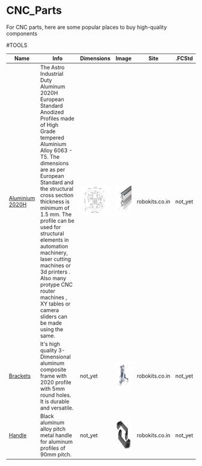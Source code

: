 # CNC_Parts
For CNC parts, here are some popular places to buy high-quality components



#TOOLS

| Name | Info  | Dimensions | Image | Site |  .FCStd | 
| --- |  --- |  --- | --- |  --- | :---: |
| [Aluminium 2020H](https://robokits.co.in/mechanical-parts/aluminium-profile-accessories/astro-industrial-duty-aluminium-2020h-european-standard-anodized-v-slot-profile) | The Astro Industrial Duty Aluminum 2020H European Standard Anodized Profiles made of High Grade tempered Aluminium Alloy 6063 - T5. The dimensions are as per European Standard and the structural cross section thickness is minimum of 1.5 mm. The profile can be used for structural elements in automation machinery, laser cutting machines or 3d printers . Also many protype CNC router machines , XY tables or camera sliders can be made using the same. | <img src="src_parts/2020H_D.jpg" height="80">    | <img src="src_parts/2020H.jpg" height="80">    |  robokits.co.in   |   not_yet   |
| [Brackets](https://robokits.co.in/robot-parts/aluminium-profile-accessories/standard-3-way-inside-corner-brackets-connector-for-2020-profile) | It's high quality 3-Dimensional aluminum composite frame with 2020 profile with 5mm round holes. It is durable and versatile. | not_yet   | <img src="src_parts/Brackets.jpg" height="80">    |  robokits.co.in   |   not_yet   |
| [Handle](https://robokits.co.in/mechanical-parts/aluminium-profile-accessories/aluminium-alloy-metal-90-handle) | Black aluminum alloy pitch metal handle for aluminum profiles of 90mm pitch. | not_yet   | <img src="src_parts/Handle.jpg" height="80">    |  robokits.co.in   |   not_yet   |







